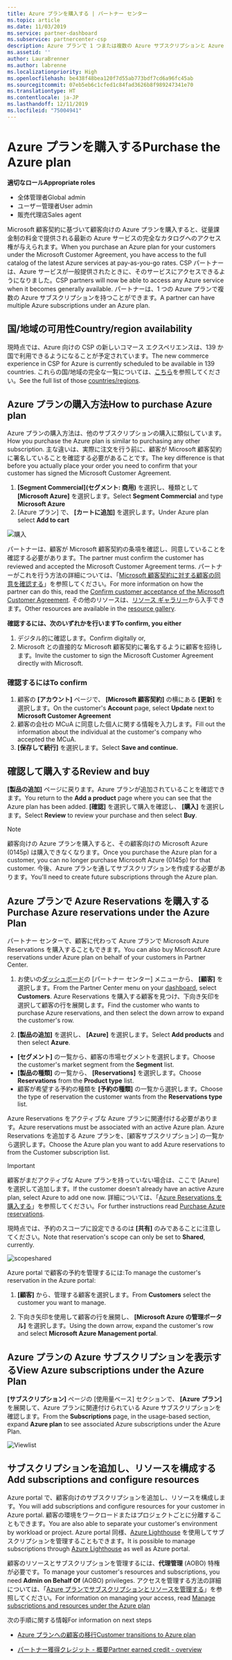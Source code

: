 ```yaml
---
title: Azure プランを購入する | パートナー センター
ms.topic: article
ms.date: 11/03/2019
ms.service: partner-dashboard
ms.subservice: partnercenter-csp
description: Azure プランで 1 つまたは複数の Azure サブスクリプションと Azure 予約を購入する方法、リソースを構成する方法、サブスクリプションを表示または追加する方法について説明します。
ms.assetid: ''
author: LauraBrenner
ms.author: labrenne
ms.localizationpriority: High
ms.openlocfilehash: be438f48bea120f7d55ab773bdf7cd6a96fc45ab
ms.sourcegitcommit: 07eb5eb6c1cfed1c84fad3626b8f989247341e70
ms.translationtype: HT
ms.contentlocale: ja-JP
ms.lasthandoff: 12/11/2019
ms.locfileid: "75004941"
---
```

# <a name="purchase-the-azure-plan"></a><span data-ttu-id="a5f82-103">Azure プランを購入する</span><span class="sxs-lookup"><span data-stu-id="a5f82-103">Purchase the Azure plan</span></span>

<span data-ttu-id="a5f82-104">**適切なロール**</span><span class="sxs-lookup"><span data-stu-id="a5f82-104">**Appropriate roles**</span></span>
-   <span data-ttu-id="a5f82-105">全体管理者</span><span class="sxs-lookup"><span data-stu-id="a5f82-105">Global admin</span></span>
-   <span data-ttu-id="a5f82-106">ユーザー管理者</span><span class="sxs-lookup"><span data-stu-id="a5f82-106">User admin</span></span>
-   <span data-ttu-id="a5f82-107">販売代理店</span><span class="sxs-lookup"><span data-stu-id="a5f82-107">Sales agent</span></span>

<span data-ttu-id="a5f82-108">Microsoft 顧客契約に基づいて顧客向けの Azure プランを購入すると、従量課金制の料金で提供される最新の Azure サービスの完全なカタログへのアクセス権が与えられます。</span><span class="sxs-lookup"><span data-stu-id="a5f82-108">When you purchase an Azure plan for your customers under the Microsoft Customer Agreement, you have access to the full catalog of the latest Azure services at pay-as-you-go rates.</span></span> <span data-ttu-id="a5f82-109">CSP パートナーは、Azure サービスが一般提供されたときに、そのサービスにアクセスできるようになりました。</span><span class="sxs-lookup"><span data-stu-id="a5f82-109">CSP partners will now be able to access any Azure service when it becomes generally available.</span></span> <span data-ttu-id="a5f82-110">パートナーは、1 つの Azure プランで複数の Azure サブスクリプションを持つことができます。</span><span class="sxs-lookup"><span data-stu-id="a5f82-110">A partner can have multiple Azure subscriptions under an Azure plan.</span></span> 

## <a name="countryregion-availability"></a><span data-ttu-id="a5f82-111">国/地域の可用性</span><span class="sxs-lookup"><span data-stu-id="a5f82-111">Country/region availability</span></span>
<span data-ttu-id="a5f82-112">現時点では、Azure 向けの CSP の新しいコマース エクスペリエンスは、139 か国で利用できるようになることが予定されています。</span><span class="sxs-lookup"><span data-stu-id="a5f82-112">The new commerce experience in CSP for Azure is currently scheduled to be available in 139 countries.</span></span> <span data-ttu-id="a5f82-113">これらの国/地域の完全な一覧については、[こちら](https://query.prod.cms.rt.microsoft.com/cms/api/am/binary/RE3QN0x)を参照してください。</span><span class="sxs-lookup"><span data-stu-id="a5f82-113">See the full list of those [countries/regions](https://query.prod.cms.rt.microsoft.com/cms/api/am/binary/RE3QN0x).</span></span> 

## <a name="how-to-purchase-azure-plan"></a><span data-ttu-id="a5f82-114">Azure プランの購入方法</span><span class="sxs-lookup"><span data-stu-id="a5f82-114">How to purchase Azure plan</span></span>

<span data-ttu-id="a5f82-115">Azure プランの購入方法は、他のサブスクリプションの購入に類似しています。</span><span class="sxs-lookup"><span data-stu-id="a5f82-115">How you purchase the Azure plan is similar to purchasing any other subscription.</span></span> <span data-ttu-id="a5f82-116">主な違いは、実際に注文を行う前に、顧客が Microsoft 顧客契約に署名していることを確認する必要があることです。</span><span class="sxs-lookup"><span data-stu-id="a5f82-116">The key difference is that before you actually place your order you need to confirm that your customer has signed the Microsoft Customer Agreement.</span></span>

1. <span data-ttu-id="a5f82-117">**[Segment Commercial]\(セグメント: 商用\)** を選択し、種類として **[Microsoft Azure]** を選択します。</span><span class="sxs-lookup"><span data-stu-id="a5f82-117">Select **Segment Commercial** and type **Microsoft Azure**</span></span> 
2. <span data-ttu-id="a5f82-118">[Azure プラン] で、 **[カートに追加]** を選択します。</span><span class="sxs-lookup"><span data-stu-id="a5f82-118">Under Azure plan select **Add to cart**</span></span>

![購入](images/azure/Azurepurchase1.png)

<span data-ttu-id="a5f82-120">パートナーは、顧客が Microsoft 顧客契約の条項を確認し、同意していることを確認する必要があります。</span><span class="sxs-lookup"><span data-stu-id="a5f82-120">The partner must confirm the customer has reviewed and accepted the Microsoft Customer Agreement terms.</span></span> <span data-ttu-id="a5f82-121">パートナーがこれを行う方法の詳細については、「[Microsoft 顧客契約に対する顧客の同意を確認する](https://docs.microsoft.com/partner-center/confirm-customer-agreement)」を参照してください。</span><span class="sxs-lookup"><span data-stu-id="a5f82-121">For more information on how the partner can do this, read the [Confirm customer acceptance of the Microsoft Customer Agreement](https://docs.microsoft.com/partner-center/confirm-customer-agreement).</span></span> <span data-ttu-id="a5f82-122">その他のリソースは、[リソース ギャラリー](https://partner.microsoft.com/resources/collection/Microsoft-Customer-Agreement-in-the-CSP-program#/)から入手できます。</span><span class="sxs-lookup"><span data-stu-id="a5f82-122">Other resources are available in the [resource gallery](https://partner.microsoft.com/resources/collection/Microsoft-Customer-Agreement-in-the-CSP-program#/).</span></span>

<span data-ttu-id="a5f82-123">**確認するには、次のいずれかを行います**</span><span class="sxs-lookup"><span data-stu-id="a5f82-123">**To confirm, you either**</span></span>
1. <span data-ttu-id="a5f82-124">デジタル的に確認します。</span><span class="sxs-lookup"><span data-stu-id="a5f82-124">Confirm digitally or,</span></span>
2. <span data-ttu-id="a5f82-125">Microsoft との直接的な Microsoft 顧客契約に署名するように顧客を招待します。</span><span class="sxs-lookup"><span data-stu-id="a5f82-125">Invite the customer to sign the Microsoft Customer Agreement directly with Microsoft.</span></span> 

### <a name="to-confirm"></a><span data-ttu-id="a5f82-126">確認するには</span><span class="sxs-lookup"><span data-stu-id="a5f82-126">To confirm</span></span> 

1. <span data-ttu-id="a5f82-127">顧客の **[アカウント]** ページで、 **[Microsoft 顧客契約]** の横にある **[更新]** を選択します。</span><span class="sxs-lookup"><span data-stu-id="a5f82-127">On the customer's **Account** page, select **Update** next to **Microsoft Customer Agreement**</span></span>  
2. <span data-ttu-id="a5f82-128">顧客の会社の MCuA に同意した個人に関する情報を入力します。</span><span class="sxs-lookup"><span data-stu-id="a5f82-128">Fill out the information about the individual at the customer's company who accepted the MCuA.</span></span>
3. <span data-ttu-id="a5f82-129">**[保存して続行]** を選択します。</span><span class="sxs-lookup"><span data-stu-id="a5f82-129">Select **Save and continue.**</span></span>  

## <a name="review-and-buy"></a><span data-ttu-id="a5f82-130">確認して購入する</span><span class="sxs-lookup"><span data-stu-id="a5f82-130">Review and buy</span></span>

<span data-ttu-id="a5f82-131">**[製品の追加]** ページに戻ります。Azure プランが追加されていることを確認できます。</span><span class="sxs-lookup"><span data-stu-id="a5f82-131">You return to the **Add a product** page where you can see that the Azure plan has been added.</span></span> <span data-ttu-id="a5f82-132">**[確認]** を選択して購入を確認し、 **[購入]** を選択します。</span><span class="sxs-lookup"><span data-stu-id="a5f82-132">Select **Review** to review your purchase and then select **Buy**.</span></span> 

>[!Note]
><span data-ttu-id="a5f82-133">顧客向けの Azure プランを購入すると、その顧客向けの Microsoft Azure (0145p) は購入できなくなります。</span><span class="sxs-lookup"><span data-stu-id="a5f82-133">Once you purchase the Azure plan for a customer, you can no longer purchase Microsoft Azure (0145p) for that customer.</span></span> <span data-ttu-id="a5f82-134">今後、Azure プランを通してサブスクリプションを作成する必要があります。</span><span class="sxs-lookup"><span data-stu-id="a5f82-134">You'll need to create future subscriptions through the Azure plan.</span></span>

## <a name="purchase-azure-reservations-under-the-azure-plan"></a><span data-ttu-id="a5f82-135">Azure プランで Azure Reservations を購入する</span><span class="sxs-lookup"><span data-stu-id="a5f82-135">Purchase Azure reservations under the Azure Plan</span></span> 
  
<span data-ttu-id="a5f82-136">パートナー センターで、顧客に代わって Azure プランで Microsoft Azure Reservations を購入することもできます。</span><span class="sxs-lookup"><span data-stu-id="a5f82-136">You can also buy Microsoft Azure reservations under Azure plan on behalf of your customers in Partner Center.</span></span>

1. <span data-ttu-id="a5f82-137">お使いの[ダッシュボード](https://partner.microsoft.com/dashboard/)の [パートナー センター] メニューから、 **[顧客]** を選択します。</span><span class="sxs-lookup"><span data-stu-id="a5f82-137">From the Partner Center menu on your [dashboard](https://partner.microsoft.com/dashboard/), select **Customers**.</span></span> <span data-ttu-id="a5f82-138">Azure Reservations を購入する顧客を見つけ、下向き矢印を選択して顧客の行を展開します。</span><span class="sxs-lookup"><span data-stu-id="a5f82-138">Find the customer who wants to purchase Azure reservations, and then select the down arrow to expand the customer's row.</span></span> 

2. <span data-ttu-id="a5f82-139">**[製品の追加]** を選択し、 **[Azure]** を選択します。</span><span class="sxs-lookup"><span data-stu-id="a5f82-139">Select **Add products** and then select **Azure**.</span></span> 
- <span data-ttu-id="a5f82-140">**[セグメント]** の一覧から、顧客の市場セグメントを選択します。</span><span class="sxs-lookup"><span data-stu-id="a5f82-140">Choose the customer's market segment from the **Segment** list.</span></span> 
- <span data-ttu-id="a5f82-141">**[製品の種類]** の一覧から、 **[Reservations]** を選択します。</span><span class="sxs-lookup"><span data-stu-id="a5f82-141">Choose **Reservations** from the **Product type** list.</span></span> 
- <span data-ttu-id="a5f82-142">顧客が希望する予約の種類を **[予約の種類]** の一覧から選択します。</span><span class="sxs-lookup"><span data-stu-id="a5f82-142">Choose the type of reservation the customer wants from the **Reservations type** list.</span></span> 

<span data-ttu-id="a5f82-143">Azure Reservations をアクティブな Azure プランに関連付ける必要があります。</span><span class="sxs-lookup"><span data-stu-id="a5f82-143">Azure reservations must be associated with an active Azure plan.</span></span> <span data-ttu-id="a5f82-144">Azure Reservations を追加する Azure プランを、[顧客サブスクリプション] の一覧から選択します。</span><span class="sxs-lookup"><span data-stu-id="a5f82-144">Choose the Azure plan you want to add Azure reservations to from the Customer subscription list.</span></span> 

>[!Important] 
><span data-ttu-id="a5f82-145">顧客がまだアクティブな Azure プランを持っていない場合は、ここで [Azure] を選択して追加します。</span><span class="sxs-lookup"><span data-stu-id="a5f82-145">If the customer doesn't already have an active Azure plan, select Azure to add one now.</span></span> <span data-ttu-id="a5f82-146">詳細については、「[Azure Reservations を購入する](https://docs.microsoft.com/partner-center/azure-reservations-buying#purchase-azure-reservations)」を参照してください。</span><span class="sxs-lookup"><span data-stu-id="a5f82-146">For further instructions read [Purchase Azure reservations](https://docs.microsoft.com/partner-center/azure-reservations-buying#purchase-azure-reservations).</span></span>

<span data-ttu-id="a5f82-147">現時点では、予約のスコープに設定できるのは **[共有]** のみであることに注意してください。</span><span class="sxs-lookup"><span data-stu-id="a5f82-147">Note that reservation's scope can only be set to **Shared**, currently.</span></span> 

![scopeshared](images/azure/addprods1.png)

<span data-ttu-id="a5f82-149">Azure portal で顧客の予約を管理するには:</span><span class="sxs-lookup"><span data-stu-id="a5f82-149">To manage the customer's reservation in the Azure portal:</span></span> 

1. <span data-ttu-id="a5f82-150">**[顧客]** から、管理する顧客を選択します。</span><span class="sxs-lookup"><span data-stu-id="a5f82-150">From **Customers** select the customer you want to manage.</span></span> 

2. <span data-ttu-id="a5f82-151">下向き矢印を使用して顧客の行を展開し、 **[Microsoft Azure の管理ポータル]** を選択します。</span><span class="sxs-lookup"><span data-stu-id="a5f82-151">Using the down arrow, expand the customer's row and select **Microsoft Azure Management portal**.</span></span>  
 
## <a name="view-azure-subscriptions-under-the-azure-plan"></a><span data-ttu-id="a5f82-152">Azure プランの Azure サブスクリプションを表示する</span><span class="sxs-lookup"><span data-stu-id="a5f82-152">View Azure subscriptions under the Azure Plan</span></span> 

<span data-ttu-id="a5f82-153">**[サブスクリプション]** ページの [使用量ベース] セクションで、 **[Azure プラン]** を展開して、Azure プランに関連付けられている Azure サブスクリプションを確認します。</span><span class="sxs-lookup"><span data-stu-id="a5f82-153">From the **Subscriptions** page, in the usage-based section, expand **Azure plan** to see associated Azure subscriptions under the Azure Plan.</span></span>

![Viewlist](images/azure/addprods2.png) 


## <a name="add-subscriptions-and-configure-resources"></a><span data-ttu-id="a5f82-155">サブスクリプションを追加し、リソースを構成する</span><span class="sxs-lookup"><span data-stu-id="a5f82-155">Add subscriptions and configure resources</span></span>

<span data-ttu-id="a5f82-156">Azure portal で、顧客向けのサブスクリプションを追加し、リソースを構成します。</span><span class="sxs-lookup"><span data-stu-id="a5f82-156">You will add subscriptions and configure resources for your customer in Azure portal.</span></span> <span data-ttu-id="a5f82-157">顧客の環境をワークロードまたはプロジェクトごとに分離することもできます。</span><span class="sxs-lookup"><span data-stu-id="a5f82-157">You are also able to separate your customer's environment by workload or project.</span></span> <span data-ttu-id="a5f82-158">Azure portal 同様、[Azure Lighthouse](https://azure.microsoft.com/services/azure-lighthouse/) を使用してサブスクリプションを管理することもできます。</span><span class="sxs-lookup"><span data-stu-id="a5f82-158">It is possible to manage subscriptions through [Azure Lighthouse](https://azure.microsoft.com/services/azure-lighthouse/) as well as Azure portal.</span></span> 

<span data-ttu-id="a5f82-159">顧客のリソースとサブスクリプションを管理するには、**代理管理** (AOBO) 特権が必要です。</span><span class="sxs-lookup"><span data-stu-id="a5f82-159">To manage your customer's resources and subscriptions, you need **Admin on Behalf Of** (AOBO) privileges.</span></span> <span data-ttu-id="a5f82-160">アクセスを管理する方法の詳細については、「[Azure プランでサブスクリプションとリソースを管理する](azure-plan-manage.md)」を参照してください。</span><span class="sxs-lookup"><span data-stu-id="a5f82-160">For information on managing your access, read [Manage subscriptions and resources under the Azure plan](azure-plan-manage.md)</span></span>

<span data-ttu-id="a5f82-161">次の手順に関する情報</span><span class="sxs-lookup"><span data-stu-id="a5f82-161">For information on next steps</span></span>

- [<span data-ttu-id="a5f82-162">Azure プランへの顧客の移行</span><span class="sxs-lookup"><span data-stu-id="a5f82-162">Customer transitions to Azure plan</span></span>](azure-plan-transition.md)

- [<span data-ttu-id="a5f82-163">パートナー獲得クレジット - 概要</span><span class="sxs-lookup"><span data-stu-id="a5f82-163">Partner earned credit - overview</span></span>](partner-earned-credit.md)







            




    

  













    



    
